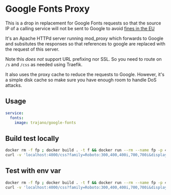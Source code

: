 # Google Fonts Proxy

This is a drop in replacement for Google Fonts requests so that the source IP of a calling service will not be sent to Google to avoid [fines in the EU](https://www.theregister.com/2022/01/31/website_fine_google_fonts_gdpr/)

It's an Apache HTTPd server running mod_proxy which forwards to Google and subsitutes the responses so that references to google are replaced with the request of this server.

Note this *does not* support URL prefixing nor SSL.  So you need to route on `/s` and `/css` as needed using Traefik.

It also uses the proxy cache to reduce the requests to Google.  However, it's a simple disk cache so make sure you have enough room to handle DoS attacks.

## Usage

```yaml
service:
  fonts:
    image: trajano/google-fonts
```

## Build test locally

```bash
docker rm -f fp ; docker build . -t f && docker run --rm --name fp -p 4000:80 -d f
curl -v 'localhost:4000/css?family=Roboto:300,400,400i,700,700i&display=swap'
```

## Test with env var

```bash
docker rm -f fp ; docker build . -t f && docker run --rm --name fp -p 4000:80 --env STATIC_URL=http://localhost:4000/s -d f
curl -v 'localhost:4000/css?family=Roboto:300,400,400i,700,700i&display=swap'
```
